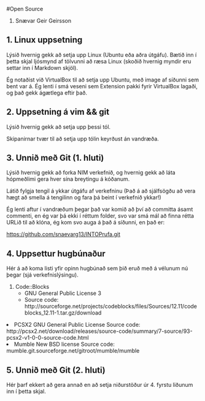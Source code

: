 #Open Source

<ol>
<li>Snævar Geir Geirsson</li>
</ol>

## 1. Linux uppsetning

Lýsið hvernig gekk að setja upp Linux (Ubuntu eða aðra útgáfu). Bætið inn í þetta skjal ljósmynd af tölvunni að ræsa Linux (skoðið hvernig myndir eru settar inn í Markdown skjöl).

Ég notaðist við VirtualBox til að setja upp Ubuntu, með image af síðunni sem bent var á.
Ég lenti í smá veseni sem Extension pakki fyrir VirtualBox lagaði, og það gekk ágætlega eftir það.

## 2. Uppsetning á vim && git

Lýsið hvernig gekk að setja upp þessi tól.

Skipanirnar tvær til að setja upp tólin keyrðust án vandræða.

## 3. Unnið með Git (1. hluti)

Lýsið hvernig gekk að forka NIM verkefnið, og hvernig gekk að láta hópmeðlimi gera hver sína breytingu á kóðanum.

Látið fylgja tengil á ykkar útgáfu af verkefninu (Það á að sjálfsögðu að vera hægt að smella á tengilinn og fara þá beint í verkefnið ykkar!)

Ég lenti aftur í vandræðum þegar það var komið að því að committa ásamt commenti,
en ég var þá ekki í réttum folder, svo var smá mál að finna rétta URLið til að 
klóna, ég kom svo auga á það á síðunni, en það er:

https://github.com/snaevarg13/INTOPrufa.git


## 4. Uppsettur hugbúnaður

Hér á að koma listi yfir opinn hugbúnað sem þið eruð með á vélunum nú þegar (sjá verkefnislýsingu).

<ol>
<li>Code::Blocks
<ul><li>GNU General Public License 3</li>
<li>Source code:
http://sourceforge.net/projects/codeblocks/files/Sources/12.11/codeblocks_12.11-1.tar.gz/download</li></ul></li></ol>

<li>PCSX2
GNU General Public License
Source code:
http://pcsx2.net/download/releases/source-code/summary/7-source/93-pcsx2-v1-0-0-source-code.html</li>

<li>Mumble
New BSD license
Source code:
mumble.git.sourceforge.net/gitroot/mumble/mumble</li>

## 5. Unnið með Git (2. hluti)

Hér þarf ekkert að gera annað en að setja niðurstöður úr 4. fyrstu liðunum inn í þetta skjal.

